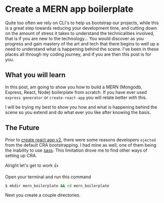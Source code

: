 # Create a MERN app boilerplate

Quite too often we rely on CLI's to help us bootstrap our projects, while this is a great step towards reducing your development time, and cutting down on the amount of stress it takes to understand the technicalities involved, that is if you are new to the technology...
You would discover as you progress and gain mastery of the art and tech that there begins to well up a need to understand what is happening behind the scene. I've been in these places all through my coding journey, and if you are then this post is for you.

## What you will learn

In this post, am going to show you how to build a MERN (Mongodb, Express, React, Node) boilerplate from scratch. If you have ever used `express generator` or `create-react-app` you will relate better with this.

I will be trying my best to show you how and what is happening behind the scene so you extend and do what ever you like after knowing the basis.

## The Future

Prior to [create react app v2](https://github.com/facebook/create-react-app/releases), there were some reasons developers `ejected` from the default CRA bootstrapping. I had mine as well, one of them being the inability to use [sass](https://sass-lang.com/). This limitation drove me to find other ways of setting up CRA.

Alright let's get to work 👍

Open your terminal and run this command

```sh
$ mkdir mern_boilerplate && cd mern_boilerplate
```

Next you create a couple directories.